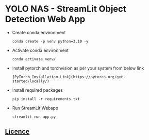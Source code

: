 # YOLO NAS - StreamLit Object Detection Web App

* Create conda environment
    ```
    conda create -p venv python=3.10 -y
    ```

* Activate conda environment
    ```
    conda activate venv/
    ```

* Install pytorch and torchvision as per your system from below link
    ```
    [PyTorch Installation Link](https://pytorch.org/get-started/locally/)
    ```
* Install required packages
    ```
    pip install -r requirements.txt
    ```

* Run StreamLit Webapp
    ```
    streamlit run app.py
    ```

## [Licence](https://github.com/nitin7478/YOLO-NAS-StreamLit-Object-Detection/blob/63cec10b35900ff2bbd238501abad216f492a90c/LICENSE)